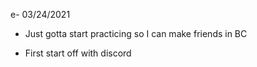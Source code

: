 e- 03/24/2021
-   Just gotta start practicing so I can make friends in BC
    

-   First start off with discord
    